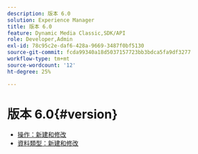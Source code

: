 ```yaml
---
description: 版本 6.0
solution: Experience Manager
title: 版本 6.0
feature: Dynamic Media Classic,SDK/API
role: Developer,Admin
exl-id: 78c95c2e-daf6-428a-9669-3487f0bf5130
source-git-commit: fcda99340a18d5037157723bb3bdca5fa9df3277
workflow-type: tm+mt
source-wordcount: '12'
ht-degree: 25%

---
```


# 版本 6.0{#version}

* [操作：新建和修改](r-6-operations.md)
* [資料類型：新建和修改](r-6-types.md)
